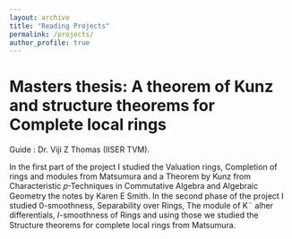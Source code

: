 ```yaml
---
layout: archive
title: "Reading Projects"
permalink: /projects/
author_profile: true
---
```


Masters thesis: A theorem of Kunz and structure theorems for Complete local rings
======
Guide : Dr. Viji Z Thomas (IISER TVM).

In the first part of the project I studied the Valuation rings, Completion of rings and modules from Matsumura and a Theorem by Kunz from Characteristic 𝑝-Techniques in Commutative Algebra and Algebraic Geometry the notes by Karen E Smith. In the second phase of the project I studied 0-smoothness, Separability over Rings, The module of K¨ alher differentials, 𝐼-smoothness of Rings and using those we studied the Structure theorems for complete local rings from Matsumura.
